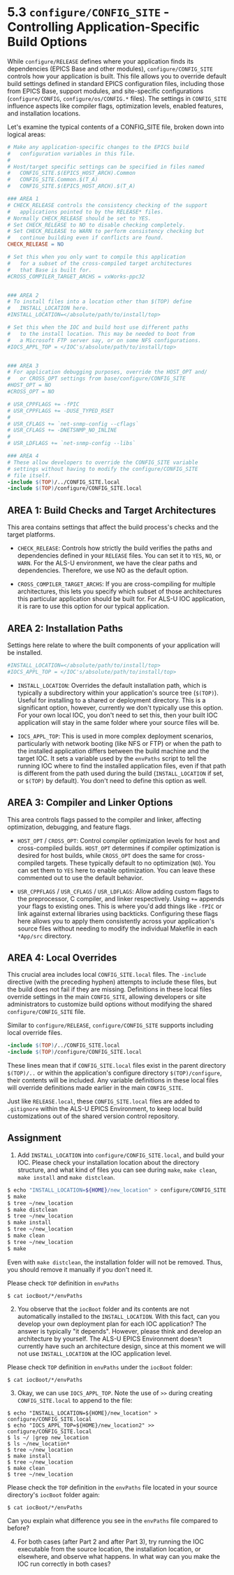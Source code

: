 # 5.3 `configure/CONFIG_SITE` - Controlling Application-Specific Build Options

While `configure/RELEASE` defines where your application finds its dependencies (EPICS Base and other modules), `configure/CONFIG_SITE` controls how your application is built. This file allows you to override default build settings defined in standard EPICS configuration files, including those from EPICS Base, support modules, and site-specific configurations (`configure/CONFIG`, `configure/os/CONFIG.*` files). The settings in `CONFIG_SITE` influence aspects like compiler flags, optimization levels, enabled features, and installation locations.

Let's examine the typical contents of a CONFIG_SITE file, broken down into logical areas:

```makefile
# Make any application-specific changes to the EPICS build
#   configuration variables in this file.
#
# Host/target specific settings can be specified in files named
#   CONFIG_SITE.$(EPICS_HOST_ARCH).Common
#   CONFIG_SITE.Common.$(T_A)
#   CONFIG_SITE.$(EPICS_HOST_ARCH).$(T_A)

### AREA 1
# CHECK_RELEASE controls the consistency checking of the support
#   applications pointed to by the RELEASE* files.
# Normally CHECK_RELEASE should be set to YES.
# Set CHECK_RELEASE to NO to disable checking completely.
# Set CHECK_RELEASE to WARN to perform consistency checking but
#   continue building even if conflicts are found.
CHECK_RELEASE = NO

# Set this when you only want to compile this application
#   for a subset of the cross-compiled target architectures
#   that Base is built for.
#CROSS_COMPILER_TARGET_ARCHS = vxWorks-ppc32


### AREA 2
# To install files into a location other than $(TOP) define
#   INSTALL_LOCATION here.
#INSTALL_LOCATION=</absolute/path/to/install/top>

# Set this when the IOC and build host use different paths
#   to the install location. This may be needed to boot from
#   a Microsoft FTP server say, or on some NFS configurations.
#IOCS_APPL_TOP = </IOC's/absolute/path/to/install/top>


### AREA 3
# For application debugging purposes, override the HOST_OPT and/
#   or CROSS_OPT settings from base/configure/CONFIG_SITE
#HOST_OPT = NO
#CROSS_OPT = NO

# USR_CPPFLAGS += -fPIC
# USR_CPPFLAGS += -DUSE_TYPED_RSET
#
# USR_CFLAGS += `net-snmp-config --cflags`
# USR_CFLAGS += -DNETSNMP_NO_INLINE
#
# USR_LDFLAGS += `net-snmp-config --libs`

### AREA 4
# These allow developers to override the CONFIG_SITE variable
# settings without having to modify the configure/CONFIG_SITE
# file itself.
-include $(TOP)/../CONFIG_SITE.local
-include $(TOP)/configure/CONFIG_SITE.local
```


## **AREA 1:** Build Checks and Target Architectures

This area contains settings that affect the build process's checks and the target platforms.
* `CHECK_RELEASE`: Controls how strictly the build verifies the paths and dependencies defined in your `RELEASE` files. You can set it to `YES`, `NO`, or `WARN`. For the ALS-U environment, we have the clear paths and dependencies. Therefore, we use NO as the default option.

* `CROSS_COMPILER_TARGET_ARCHS`: If you are cross-compiling for multiple architectures, this lets you specify which subset of those architectures this particular application should be built for. For ALS-U IOC application, it is rare to use this option for our typical application.


## **AREA 2:** Installation Paths
Settings here relate to where the built components of your application will be installed.

```makefile
#INSTALL_LOCATION=</absolute/path/to/install/top>
#IOCS_APPL_TOP = </IOC's/absolute/path/to/install/top>
```

* `INSTALL_LOCATION`: Overrides the default installation path, which is typically a subdirectory within your application's source tree (`$(TOP)`). Useful for installing to a shared or deployment directory. This is a significant option, however, currently we don't typically use this option. For your own local IOC, you don't need to set this, then your built IOC application will stay in the same folder where your source files will be.

* `IOCS_APPL_TOP`: This is used in more complex deployment scenarios, particularly with network booting (like NFS or FTP) or when the path to the installed application differs between the build machine and the target IOC. It sets a variable used by the `envPaths` script to tell the running IOC where to find the installed application files, even if that path is different from the path used during the build (`INSTALL_LOCATION` if set, or `$(TOP)` by default). You don't need to define this option as well.


## **AREA 3:** Compiler and Linker Options
This area controls flags passed to the compiler and linker, affecting optimization, debugging, and feature flags.

* `HOST_OPT` / `CROSS_OPT`: Control compiler optimization levels for host and cross-compiled builds. `HOST_OPT` determines if compiler optimization is desired for host builds, while `CROSS_OPT` does the same for cross-compiled targets. These typically default to no optimization (`NO`). You can set them to `YES` here to enable optimization. You can leave these commented out to use the default behavior. 

* `USR_CPPFLAGS` / `USR_CFLAGS` / `USR_LDFLAGS`: Allow adding custom flags to the preprocessor, C compiler, and linker respectively. Using `+=` appends your flags to existing ones. This is where you'd add things like `-fPIC` or link against external libraries using backticks. Configuring these flags here allows you to apply them consistently across your application's source files without needing to modify the individual Makefile in each `*App/src` directory.


## **AREA 4:** Local Overrides

This crucial area includes local `CONFIG_SITE.local` files. The `-include` directive (with the preceding hyphen) attempts to include these files, but the build does not fail if they are missing. Definitions in these local files override settings in the main `CONFIG_SITE`, allowing developers or site administrators to customize build options without modifying the shared `configure/CONFIG_SITE` file.

Similar to `configure/RELEASE`, `configure/CONFIG_SITE` supports including local override files.

```makefile
-include $(TOP)/../CONFIG_SITE.local
-include $(TOP)/configure/CONFIG_SITE.local
```

These lines mean that if `CONFIG_SITE.local` files exist in the parent directory `$(TOP)/..` or within the application's configure directory `$(TOP)/configure`, their contents will be included. Any variable definitions in these local files will override definitions made earlier in the main `CONFIG_SITE`.

Just like `RELEASE.local`, these `CONFIG_SITE.local` files are added to `.gitignore` within the ALS-U EPICS Environment, to keep local build customizations out of the shared version control repository.


## Assignment

1. Add `INSTALL_LOCATION` into `configure/CONFIG_SITE.local`, and build your IOC. Please check your installation location about the directory structure, and what kind of files you can see during `make`, `make clean`, `make install` and `make distclean`.

```bash
$ echo "INSTALL_LOCATION=${HOME}/new_location" > configure/CONFIG_SITE.local
$ make
$ tree ~/new_location
$ make distclean
$ tree ~/new_location
$ make install
$ tree ~/new_location
$ make clean
$ tree ~/new_location
$ make
```

Even with `make distclean`, the installation folder will not be removed. Thus, you should remove it manually if you don't need it.

Please check `TOP` definition in `envPaths`

```shell
$ cat iocBoot/*/envPaths 
```

2. You observe that the `iocBoot` folder and its contents are not automatically installed to the `INSTALL_LOCATION`. With this fact, can you develop your own deployment plan for each IOC application? The answer is typically "it depends". However, please think and develop an architecture by yourself. The ALS-U EPICS Environment doesn't currently have such an architecture design, since at this moment we will not use `INSTALL_LOCATION` at the IOC application level.

Please check `TOP` definition in `envPaths` under the `iocBoot` folder:

```shell
$ cat iocBoot/*/envPaths 
```

3. Okay, we can use `IOCS_APPL_TOP`. Note the use of `>>` during creating `CONFIG_SITE.local` to append to the file:

```shell
$ echo "INSTALL_LOCATION=${HOME}/new_location" > configure/CONFIG_SITE.local
$ echo "IOCS_APPL_TOP=${HOME}/new_location2" >> configure/CONFIG_SITE.local
$ ls ~/ |grep new_location
$ ls ~/new_location*
$ tree ~/new_location
$ make install
$ tree ~/new_location
$ make clean
$ tree ~/new_location
```
Please check the `TOP` definition in the `envPaths` file located in your source directory's `iocBoot` folder again:

```shell
$ cat iocBoot/*/envPaths 
```
Can you explain what difference you see in the `envPaths` file compared to before?

4. For both cases (after Part 2 and after Part 3), try running the IOC executable from the source location, the installation location, or elsewhere, and observe what happens. In what way can you make the IOC run correctly in both cases?
